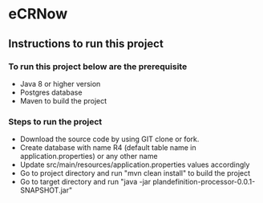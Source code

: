 # eCRNow
## Instructions to run this project ##

### To run this project below are the prerequisite ###
* Java 8 or higher version
* Postgres database
* Maven to build the project

### Steps to run the project ###
* Download the source code by using GIT clone or fork.
* Create database with name R4 (default table name in application.properties) or any other name
* Update src/main/resources/application.properties values accordingly
* Go to project directory and run "mvn clean install" to build the project
* Go to target directory and run "java -jar plandefinition-processor-0.0.1-SNAPSHOT.jar"


